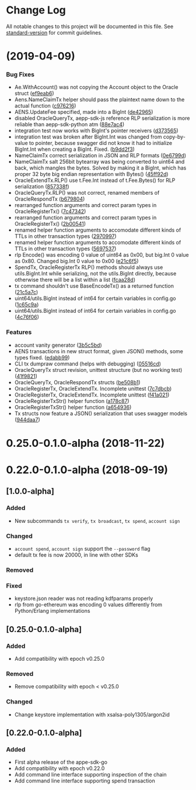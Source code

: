 # Change Log

All notable changes to this project will be documented in this file. See [standard-version](https://github.com/conventional-changelog/standard-version) for commit guidelines.

#  (2019-04-09)


### Bug Fixes

* Ae.WithAccount() was not copying the Account object to the Oracle struct ([ef9eab6](https://github.com/aeternity/aepp-sdk-go/commit/ef9eab6))
* Aens.NameClaimTx helper should pass the plaintext name down to the actual function ([c976216](https://github.com/aeternity/aepp-sdk-go/commit/c976216))
* AENS.UpdateFee specified, made into a BigInt ([de42965](https://github.com/aeternity/aepp-sdk-go/commit/de42965))
* disabled OracleQueryTx, aepp-sdk-js reference RLP serialization is more reliable than aepp-sdk-python atm ([88e7ac4](https://github.com/aeternity/aepp-sdk-go/commit/88e7ac4))
* integration test now works with BigInt's pointer receivers ([d373565](https://github.com/aeternity/aepp-sdk-go/commit/d373565))
* integration test was broken after BigInt.Int was changed from copy-by-value to pointer, because swagger did not know it had to initialize BigInt.Int when creating a BigInt. Fixed. ([b9dd2f3](https://github.com/aeternity/aepp-sdk-go/commit/b9dd2f3))
* NameClaimTx correct serialization in JSON and RLP formats ([0e6799d](https://github.com/aeternity/aepp-sdk-go/commit/0e6799d))
* NameClaimTx salt 256bit bytearray was being converted to uint64 and back, which mangles the bytes. Solved by making it a BigInt, which has proper 32 byte big endian representation with Bytes() ([45ff92d](https://github.com/aeternity/aepp-sdk-go/commit/45ff92d))
* OracleExtendTx.RLP() use t.Fee.Int instead of t.Fee.Bytes() for RLP serialization ([857338f](https://github.com/aeternity/aepp-sdk-go/commit/857338f))
* OracleQueryTx.RLP() was not correct, renamed members of OracleRespondTx ([b679804](https://github.com/aeternity/aepp-sdk-go/commit/b679804))
* rearranged function arguments and correct param types in OracleRegisterTx() ([7c47342](https://github.com/aeternity/aepp-sdk-go/commit/7c47342))
* rearranged function arguments and correct param types in OracleRegisterTx() ([2b00541](https://github.com/aeternity/aepp-sdk-go/commit/2b00541))
* renamed helper function arguments to accomodate different kinds of TTLs in other transaction types ([2970997](https://github.com/aeternity/aepp-sdk-go/commit/2970997))
* renamed helper function arguments to accomodate different kinds of TTLs in other transaction types ([5697537](https://github.com/aeternity/aepp-sdk-go/commit/5697537))
* rlp Encode() was encoding 0 value of uint64 as 0x00, but big.Int 0 value as 0x80. Changed big.Int 0 value to 0x00 ([e21c6f5](https://github.com/aeternity/aepp-sdk-go/commit/e21c6f5))
* SpendTx, OracleRegisterTx RLP() methods should always use utils.BigInt.Int while serializing, not the utils.BigInt directly, because otherwise there will be a list within a list ([fcaa28d](https://github.com/aeternity/aepp-sdk-go/commit/fcaa28d))
* tx command shouldn't use BaseEncodeTx() as a returned function ([21c5a7c](https://github.com/aeternity/aepp-sdk-go/commit/21c5a7c))
* uint64/utils.BigInt instead of int64 for certain variables in config.go ([1c65c9a](https://github.com/aeternity/aepp-sdk-go/commit/1c65c9a))
* uint64/utils.BigInt instead of int64 for certain variables in config.go ([4c76f06](https://github.com/aeternity/aepp-sdk-go/commit/4c76f06))


### Features

* account vanity generator ([3b5c5bd](https://github.com/aeternity/aepp-sdk-go/commit/3b5c5bd))
* AENS transactions in new struct format, given JSON() methods, some types fixed. ([edabb99](https://github.com/aeternity/aepp-sdk-go/commit/edabb99))
* CLI tx dumpraw command (helps with debugging) ([05516cd](https://github.com/aeternity/aepp-sdk-go/commit/05516cd))
* OracleQueryTx struct revision, unittest structure (but no working test) ([41f9821](https://github.com/aeternity/aepp-sdk-go/commit/41f9821))
* OracleQueryTx, OracleRespondTx structs ([be508b1](https://github.com/aeternity/aepp-sdk-go/commit/be508b1))
* OracleRegisterTx, OracleExtendTx. Incomplete unittest ([7c7dbcb](https://github.com/aeternity/aepp-sdk-go/commit/7c7dbcb))
* OracleRegisterTx, OracleExtendTx. Incomplete unittest ([f41a021](https://github.com/aeternity/aepp-sdk-go/commit/f41a021))
* OracleRegisterTxStr() helper function ([a178c87](https://github.com/aeternity/aepp-sdk-go/commit/a178c87))
* OracleRegisterTxStr() helper function ([a654936](https://github.com/aeternity/aepp-sdk-go/commit/a654936))
* Tx structs now feature a JSON() serialization that uses swagger models ([944daa7](https://github.com/aeternity/aepp-sdk-go/commit/944daa7))



# 0.25.0-0.1.0-alpha (2018-11-22)



# 0.22.0-0.1.0-alpha (2018-09-19)



## [1.0.0-alpha]

### Added

- New subcommands `tx verify`, `tx broadcast`, `tx spend`, `account sign`

### Changed

- `account spend`, `account sign` support the `--password` flag
- default tx fee is now 20000, in line with other SDKs

### Removed


### Fixed

- keystore.json reader was not reading kdfparams properly
- rlp from go-ethereum was encoding 0 values differently from Python/Erlang implementations


## [0.25.0-0.1.0-alpha]

### Added

- Add compatibility with epoch v0.25.0

### Removed

- Remove compatibility with epoch < v0.25.0

### Changed 

- Change keystore implementation with xsalsa-poly1305/argon2id


## [0.22.0-0.1.0-alpha]

### Added

- First alpha release of the appe-sdk-go
- Add compatibility with epoch v0.22.0
- Add command line interface supporting inspection of the chain 
- Add command line interface supporting spend transaction 
